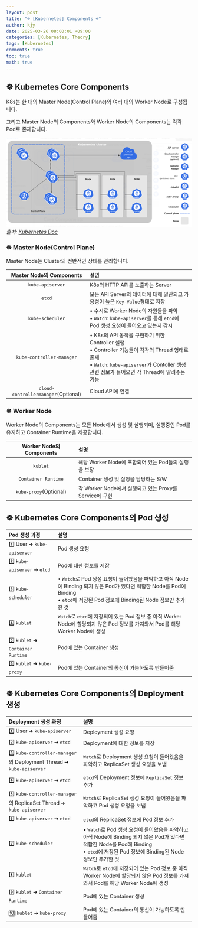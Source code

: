 ```yaml
---
layout: post
title: "☸️ [Kubernetes] Components ☸️"
author: kjy
date: 2025-03-26 08:00:01 +09:00
categories: [Kubernetes, Theory]
tags: [Kubernetes]
comments: true
toc: true
math: true
---
```


## ☸️ Kubernetes Core Components

K8s는 한 대의 Master Node(Control Plane)와 여러 대의 Worker Node로 구성됩니다.

그리고 Master Node의 Components와 Worker Node의 Components는 각각 Pod로 존재합니다.

![](../../../assets/img/kubernetes/components_1.png)
_출처: [Kubernetes Doc](https://kubernetes.io/docs/concepts/overview/components/)_

### ☸️ Master Node(Control Plane)

Master Node는 Cluster의 전반적인 상태를 관리합니다.

|      Master Node의 Components       | 설명                                                                                                                                                                                                     |
| :---------------------------------: | :------------------------------------------------------------------------------------------------------------------------------------------------------------------------------------------------------- |
|          `kube-apiserver`           | K8s의 HTTP API를 노출하는 Server                                                                                                                                                                         |
|               `etcd`                | 모든 API Server의 데이터에 대해 일관되고 가용성이 높은 `Key-Value`형태로 저장                                                                                                                            |
|          `kube-scheduler`           | • 수시로 Worker Node의 자원들을 파악 <br/> • `Watch`: `kube-apiserver`를 통해 `etcd`에 Pod 생성 요청이 들어오고 있는지 감시                                                                              |
|      `kube-controller-manager`      | • K8s의 API 동작을 구현하기 위한 Controller 실행 <br/> • Controller 기능들이 각각의 Thread 형태로 존재 <br/> • `Watch`: `kube-apiserver`가 Contoller 생성 관련 정보가 들어오면 각 Thread에 알려주는 기능 |
| `cloud-controllermanager`(Optional) | Cloud API에 연결                                                                                                                                                                                         |

### ☸️ Worker Node

Worker Node의 Components는 모든 Node에서 생성 및 실행되며, 실행중인 Pod를 유지하고 Container Runtime을 제공합니다.

| Worker Node의 Components | 설명                                                    |
| :----------------------: | :------------------------------------------------------ |
|         `kublet`         | 해당 Worker Node에 포함되어 있는 Pod들의 실행을 보장    |
|   `Container Runtime`    | Container 생성 및 실행을 담당하는 S/W                   |
|  `kube-proxy`(Optional)  | 각 Worker Node에서 실행되고 있는 Proxy를 Service에 구현 |

## ☸️ Kubernetes Core Components의 Pod 생성

| Pod 생성 과정                     | 설명                                                                                                                                                                                      |
| :-------------------------------- | :---------------------------------------------------------------------------------------------------------------------------------------------------------------------------------------- |
| 1️⃣ User ➜ `kube-apiserver`        | Pod 생성 요청                                                                                                                                                                             |
| 2️⃣ `kube-apiserver` ➜ `etcd`      | Pod에 대한 정보를 저장                                                                                                                                                                    |
| 3️⃣ `kube-scheduler`               | • `Watch`로 Pod 생성 요청이 들어왔음을 파악하고 아직 Node에 Binding 되지 않은 Pod가 있다면 적합한 Node를 Pod에 Binding <br/> • `etcd`에 저장된 Pod 정보에 Binding된 Node 정보만 추가한 것 |
| 4️⃣ `kublet`                       | `Watch`로 `etcd`에 저장되어 있는 Pod 정보 중 아직 Worker Node에 할당되지 않은 Pod 정보를 가져와서 Pod를 해당 Worker Node에 생성                                                           |
| 5️⃣ `kublet` ➜ `Container Runtime` | Pod에 있는 Container 생성                                                                                                                                                                 |
| 6️⃣ `kublet` ➜ `kube-proxy`        | Pod에 있는 Container의 통신이 가능하도록 만들어줌                                                                                                                                         |

## ☸️ Kubernetes Core Components의 Deployment 생성

| Deployment 생성 과정                                                | 설명                                                                                                                                                                                      |
| :------------------------------------------------------------------ | :---------------------------------------------------------------------------------------------------------------------------------------------------------------------------------------- |
| 1️⃣ User ➜ `kube-apiserver`                                          | Deployment 생성 요청                                                                                                                                                                      |
| 2️⃣ `kube-apiserver` ➜ `etcd`                                        | Deployment에 대한 정보를 저장                                                                                                                                                             |
| 3️⃣ `kube-controller-manager`의 Deployment Thread ➜ `kube-apiserver` | `Watch`로 Deployment 생성 요청이 들어왔음을 파악하고 ReplicaSet 생성 요청을 보냄                                                                                                          |
| 4️⃣ `kube-apiserver` ➜ `etcd`                                        | `etcd`의 Deployment 정보에 `ReplicaSet` 정보 추가                                                                                                                                         |
| 5️⃣ `kube-controller-manager`의 ReplicaSet Thread ➜ `kube-apiserver` | `Watch`로 ReplicaSet 생성 요청이 들어왔음을 파악하고 Pod 생성 요청을 보냄                                                                                                                 |
| 6️⃣ `kube-apiserver` ➜ `etcd`                                        | `etcd`의 ReplicaSet 정보에 Pod 정보 추가                                                                                                                                                  |
| 7️⃣ `kube-scheduler`                                                 | • `Watch`로 Pod 생성 요청이 들어왔음을 파악하고 아직 Node에 Binding 되지 않은 Pod가 있다면 적합한 Node를 Pod에 Binding <br/> • `etcd`에 저장된 Pod 정보에 Binding된 Node 정보만 추가한 것 |
| 8️⃣ `kublet`                                                         | `Watch`로 `etcd`에 저장되어 있는 Pod 정보 중 아직 Worker Node에 할당되지 않은 Pod 정보를 가져와서 Pod를 해당 Worker Node에 생성                                                           |
| 9️⃣ `kublet` ➜ `Container Runtime`                                   | Pod에 있는 Container 생성                                                                                                                                                                 |
| 🔟 `kublet` ➜ `kube-proxy`                                          | Pod에 있는 Container의 통신이 가능하도록 만들어줌                                                                                                                                         |
